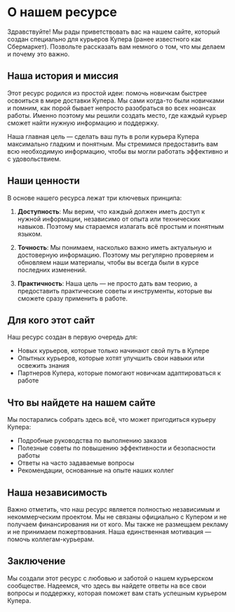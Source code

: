 # О нашем ресурсе

Здравствуйте! Мы рады приветствовать вас на нашем сайте, который создан специально для курьеров Купера (ранее известного как Сбермаркет). Позвольте рассказать вам немного о том, что мы делаем и почему это важно.

## Наша история и миссия

Этот ресурс родился из простой идеи: помочь новичкам быстрее освоиться в мире доставки Купера. Мы сами когда-то были новичками и помним, как порой бывает непросто разобраться во всех нюансах работы. Именно поэтому мы решили создать место, где каждый курьер сможет найти нужную информацию и поддержку.

Наша главная цель — сделать ваш путь в роли курьера Купера максимально гладким и понятным. Мы стремимся предоставить вам всю необходимую информацию, чтобы вы могли работать эффективно и с удовольствием.

## Наши ценности

В основе нашего ресурса лежат три ключевых принципа:

1. **Доступность**: Мы верим, что каждый должен иметь доступ к нужной информации, независимо от опыта или технических навыков. Поэтому мы стараемся излагать всё простым и понятным языком.

2. **Точность**: Мы понимаем, насколько важно иметь актуальную и достоверную информацию. Поэтому мы регулярно проверяем и обновляем наши материалы, чтобы вы всегда были в курсе последних изменений.

3. **Практичность**: Наша цель — не просто дать вам теорию, а предоставить практические советы и инструменты, которые вы сможете сразу применить в работе.

## Для кого этот сайт

Наш ресурс создан в первую очередь для:
- Новых курьеров, которые только начинают свой путь в Купере
- Опытных курьеров, которые хотят улучшить свои навыки или освежить знания
- Партнеров Купера, которые помогают новичкам адаптироваться к работе

## Что вы найдете на нашем сайте

Мы постарались собрать здесь всё, что может пригодиться курьеру Купера:
- Подробные руководства по выполнению заказов
- Полезные советы по повышению эффективности и безопасности работы
- Ответы на часто задаваемые вопросы
- Рекомендации, основанные на опыте наших коллег

## Наша независимость

Важно отметить, что наш ресурс является полностью независимым и некоммерческим проектом. Мы не связаны официально с Купером и не получаем финансирования ни от кого. Мы также не размещаем рекламу и не принимаем пожертвования. Наша единственная мотивация — помочь коллегам-курьерам.

## Заключение

Мы создали этот ресурс с любовью и заботой о нашем курьерском сообществе. Надеемся, что здесь вы найдете ответы на все свои вопросы и поддержку, которая поможет вам стать успешным курьером Купера.